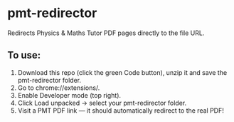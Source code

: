 # pmt-redirector
Redirects Physics &amp; Maths Tutor PDF pages directly to the file URL.

## To use:
1. Download this repo (click the green Code button), unzip it and save the pmt-redirector folder.
2. Go to chrome://extensions/.
3. Enable Developer mode (top right).
4. Click Load unpacked → select your pmt-redirector folder.
5. Visit a PMT PDF link — it should automatically redirect to the real PDF!
